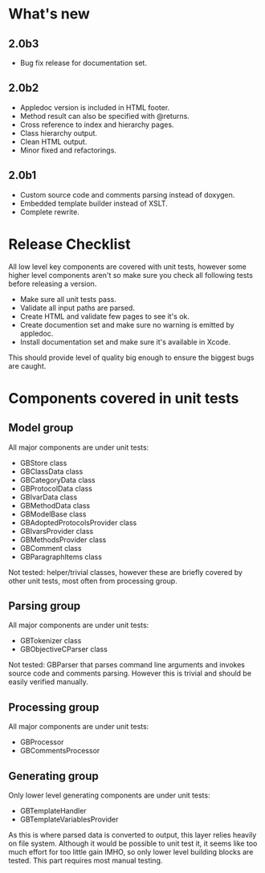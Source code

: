 What's new
==========

2.0b3
-----

- Bug fix release for documentation set.


2.0b2
-----

- Appledoc version is included in HTML footer.
- Method result can also be specified with @returns.
- Cross reference to index and hierarchy pages.
- Class hierarchy output.
- Clean HTML output.
- Minor fixed and refactorings.


2.0b1
-----

- Custom source code and comments parsing instead of doxygen.
- Embedded template builder instead of XSLT.
- Complete rewrite.




Release Checklist
=================

All low level key components are covered with unit tests, however some higher level components aren't so make sure you check all following tests before releasing a version.

- Make sure all unit tests pass.
- Validate all input paths are parsed.
- Create HTML and validate few pages to see it's ok.
- Create documention set and make sure no warning is emitted by appledoc.
- Install documentation set and make sure it's available in Xcode.

This should provide level of quality big enough to ensure the biggest bugs are caught.


Components covered in unit tests
================================

Model group
-----------

All major components are under unit tests:

- GBStore class
- GBClassData class
- GBCategoryData class
- GBProtocolData class
- GBIvarData class
- GBMethodData class
- GBModelBase class
- GBAdoptedProtocolsProvider class
- GBIvarsProvider class
- GBMethodsProvider class
- GBComment class
- GBParagraphItems class

Not tested: helper/trivial classes, however these are briefly covered by other unit tests, most often from processing group.


Parsing group
-------------

All major components are under unit tests:

- GBTokenizer class
- GBObjectiveCParser class

Not tested: GBParser that parses command line arguments and invokes source code and comments parsing. However this is trivial and should be easily verified manually.


Processing group
----------------

All major components are under unit tests:

- GBProcessor
- GBCommentsProcessor


Generating group
----------------

Only lower level generating components are under unit tests:

- GBTemplateHandler
- GBTemplateVariablesProvider

As this is where parsed data is converted to output, this layer relies heavily on file system. Although it would be possible to unit test it, it seems like too much effort for too little gain IMHO, so only lower level building blocks are tested. This part requires most manual testing.
